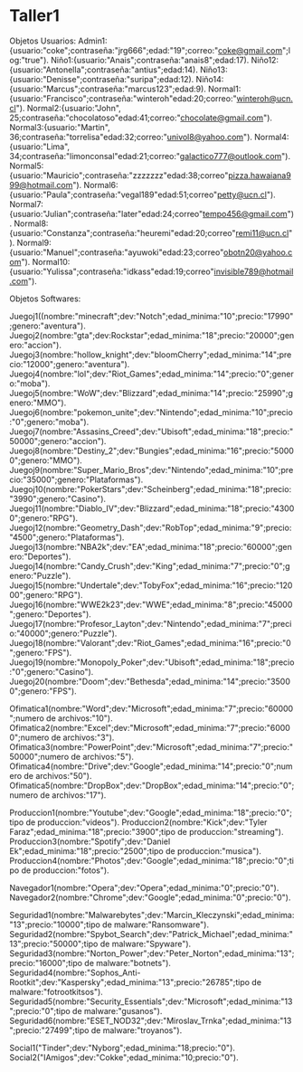 # Taller1

Objetos Usuarios:
Admin1:{usuario:"coke";contraseña:"jrg666";edad:"19";correo:"coke@gmail.com";log:"true").
Niño1:{usuario:"Anais";contraseña:"anais8";edad:17). 
Niño12:{usuario:"Antonella";contraseña:"antius";edad:14). 
Niño13:{usuario:"Denisse";contraseña:"suripa";edad:12). 
Niño14:{usuario:"Marcus";contraseña:"marcus123";edad:9).
Normal1:{usuario:"Francisco";contraseña:"winteroh"edad:20;correo:"winteroh@ucn.cl").
Normal2:{usuario:"John", 25;contraseña:"chocolatoso"edad:41;correo:"chocolate@gmail.com").
Normal3:{usuario:"Martin", 36;contraseña:"torrelisa"edad:32;correo:"univol8@yahoo.com").
Normal4:{usuario:"Lima", 34;contraseña:"limonconsal"edad:21;correo:"galactico777@outlook.com").
Normal5:{usuario:"Mauricio";contraseña:"zzzzzzz"edad:38;correo"pizza.hawaiana999@hotmail.com").
Normal6:{usuario:"Paula";contraseña:"vegal189"edad:51;correo"petty@ucn.cl").
Normal7:{usuario:"Julian";contraseña:"later"edad:24;correo"tempo456@gmail.com").
Normal8:{usuario:"Constanza";contraseña:"heuremi"edad:20;correo"remi11@ucn.cl").
Normal9:{usuario:"Manuel";contraseña:"ayuwoki"edad:23;correo"obotn20@yahoo.com").
Normal10:{usuario:"Yulissa";contraseña:"idkass"edad:19;correo"invisible789@hotmail.com").

Objetos Softwares:

Juegoj1((nombre:"minecraft";dev:"Notch";edad_minima:"10";precio:"17990";genero:"aventura").
Juegoj2(nombre:"gta";dev:Rockstar";edad_minima:"18";precio:"20000";genero:"accion").
Juegoj3(nombre:"hollow_knight";dev:"bloomCherry";edad_minima:"14";precio:"12000";genero:"aventura").
Juegoj4(nombre:"lol";dev:"Riot_Games";edad_minima:"14";precio:"0";genero:"moba").
Juegoj5(nombre:"WoW";dev:"Blizzard";edad_minima:"14";precio:"25990";genero:"MMO"). 
Juegoj6(nombre:"pokemon_unite";dev:"Nintendo";edad_minima:"10";precio:"0";genero:"moba").
Juegoj7(nombre:"Assasins_Creed";dev:"Ubisoft";edad_minima:"18";precio:"50000";genero:"accion").
Juegoj8(nombre:"Destiny_2";dev:"Bungies";edad_minima:"16";precio:"50000";genero:"MMO").
Juegoj9(nombre:"Super_Mario_Bros";dev:"Nintendo";edad_minima:"10";precio:"35000";genero:"Plataformas").
Juegoj10(nombre:"PokerStars";dev:"Scheinberg";edad_minima:"18";precio:"3990";genero:"Casino").
Juegoj11(nombre:"Diablo_IV";dev:"Blizzard";edad_minima:"18";precio:"43000";genero:"RPG"). 
Juegoj12(nombre:"Geometry_Dash";dev:"RobTop";edad_minima:"9";precio:"4500";genero:"Plataformas").
Juegoj13(nombre:"NBA2k";dev:"EA";edad_minima:"18";precio:"60000";genero:"Deportes"). 
Juegoj14(nombre:"Candy_Crush";dev:"King";edad_minima:"7";precio:"0";genero:"Puzzle").
Juegoj15(nombre:"Undertale";dev:"TobyFox";edad_minima:"16";precio:"12000";genero:"RPG").
Juegoj16(nombre:"WWE2k23";dev:"WWE";edad_minima:"8";precio:"45000";genero:"Deportes"). 
Juegoj17(nombre:"Profesor_Layton";dev:"Nintendo";edad_minima:"7";precio:"40000";genero:"Puzzle"). 
Juegoj18(nombre:"Valorant";dev:"Riot_Games";edad_minima:"16";precio:"0";genero:"FPS").
Juegoj19(nombre:"Monopoly_Poker";dev:"Ubisoft";edad_minima:"18";precio:"0";genero:"Casino").
Juegoj20(nombre:"Doom";dev:"Bethesda";edad_minima:"14";precio:"35000";genero:"FPS").

Ofimatica1(nombre:"Word";dev:"Microsoft";edad_minima:"7";precio:"60000";numero de archivos:"10"). 
Ofimatica2(nombre:"Excel";dev:"Microsoft";edad_minima:"7";precio:"60000";numero de archivos:"3").
Ofimatica3(nombre:"PowerPoint";dev:"Microsoft";edad_minima:"7";precio:"50000";numero de archivos:"5"). 
Ofimatica4(nombre:"Drive";dev:"Google";edad_minima:"14";precio:"0";numero de archivos:"50").
Ofimatica5(nombre:"DropBox";dev:"DropBox";edad_minima:"14";precio:"0";numero de archivos:"17").

Produccion1(nombre:"Youtube";dev:"Google";edad_minima:"18";precio:"0";tipo de produccion:"videos"). 
Produccion2(nombre:"Kick";dev:"Tyler Faraz";edad_minima:"18";precio:"3900";tipo de produccion:"streaming").
Produccion3(nombre:"Spotify";dev:"Daniel Ek";edad_minima:"18";precio:"2500";tipo de produccion:"musica").
Produccion4(nombre:"Photos";dev:"Google";edad_minima:"18";precio:"0";tipo de produccion:"fotos").

Navegador1(nombre:"Opera";dev:"Opera";edad_minima:"0";precio:"0").
Navegador2(nombre:"Chrome";dev:"Google";edad_minima:"0";precio:"0").

Seguridad1(nombre:"Malwarebytes";dev:"Marcin_Kleczynski";edad_minima:"13";precio:"10000";tipo de malware:"Ransomware").
Seguridad2(nombre:"Spybot_Search";dev:"Patrick_Michael";edad_minima:"13";precio:"50000";tipo de malware:"Spyware").
Seguridad3(nombre:"Norton_Power";dev:"Peter_Norton";edad_minima:"13";precio:"16000";tipo de malware:"botnets").
Seguridad4(nombre:"Sophos_Anti-Rootkit";dev:"Kaspersky";edad_minima:"13";precio:"26785";tipo de malware:"fotrootkitsos").
Seguridad5(nombre:"Security_Essentials";dev:"Microsoft";edad_minima:"13";precio:"0";tipo de malware:"gusanos").
Seguridad6(nombre:"ESET_NOD32";dev:"Miroslav_Trnka";edad_minima:"13";precio:"27499";tipo de malware:"troyanos").

Social1("Tinder";dev:"Nyborg";edad_minima:"18;precio:"0"). 
Social2("IAmigos";dev:"Cokke";edad_minima:"10;precio:"0").

